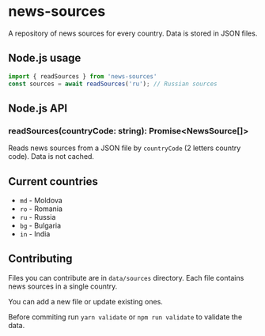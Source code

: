 # news-sources

A repository of news sources for every country. Data is stored in JSON files.

## Node.js usage

```ts
import { readSources } from 'news-sources'
const sources = await readSources('ru'); // Russian sources
```

## Node.js API

### readSources(countryCode: string): Promise<NewsSource[]>

Reads news sources from a JSON file by `countryCode` (2 letters country code).
Data is not cached.

## Current countries

- `md` - Moldova
- `ro` - Romania
- `ru` - Russia
- `bg` - Bulgaria
- `in` - India

## Contributing

Files you can contribute are in `data/sources` directory.
Each file contains news sources in a single country.

You can add a new file or update existing ones.

Before commiting run `yarn validate` or `npm run validate` to validate the data.
